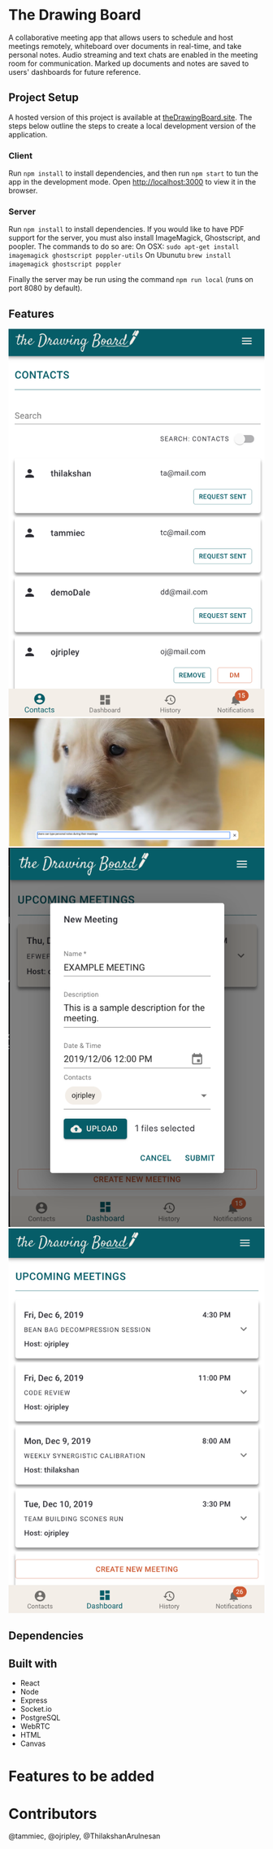 # The Drawing Board
A collaborative meeting app that allows users to schedule and host meetings remotely, whiteboard over documents in real-time, and take personal notes. Audio streaming and text chats are enabled in the meeting room for communication. Marked up documents and notes are saved to users' dashboards for future reference. 

## Project Setup
A hosted version of this project is available at [theDrawingBoard.site](https://www.thedrawingboard.site/). The steps below outline the steps to create a local development version of the application.

### Client

Run `npm install` to install dependencies, and then run `npm start` to tun the app in the development mode.
Open [http://localhost:3000](http://localhost:3000) to view it in the browser.

### Server
Run `npm install` to install dependencies. If you would like to have PDF support for the server, you must also install ImageMagick, Ghostscript, and poopler. The commands to do so are:
On OSX:
`sudo apt-get install imagemagick ghostscript poppler-utils`
On Ubunutu 
`brew install imagemagick ghostscript poppler`

Finally the server may be run using the command `npm run local` (runs on port 8080 by default).

## Features

![contacts](/doc/contacts.png)
![meeting notes](/doc/meeting_notes.png)
![start meeting](/doc/start_meeting.png)
![meetings](/doc/meetings.png)

## Dependencies

## Built with
- React
- Node
- Express
- Socket.io
- PostgreSQL
- WebRTC
- HTML
- Canvas

# Features to be added

# Contributors
@tammiec, @ojripley, @ThilakshanArulnesan

